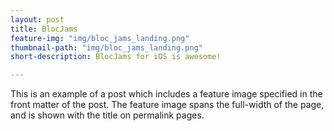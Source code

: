 ```yaml
---
layout: post
title: BlocJams
feature-img: "img/bloc_jams_landing.png"
thumbnail-path: "img/bloc_jams_landing.png"
short-description: BlocJams for iOS is awesome!

---
```

This is an example of a post which includes a feature image specified in the front matter of the post. The feature image spans the full-width of the page, and is shown with the title on permalink pages.
